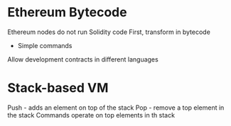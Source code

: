# Ethereum Bytecode

Ethereum nodes do not run Solidity code
First, transform in bytecode

- Simple commands

Allow development contracts in different languages

# Stack-based VM

Push - adds an element on top of the stack
Pop - remove a top element in the stack
Commands operate on top elements in th stack
